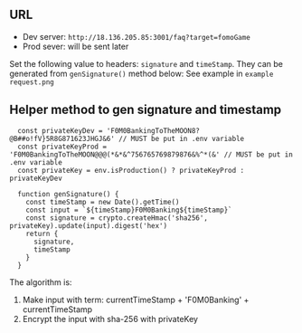 ## URL
- Dev server: `http://18.136.205.85:3001/faq?target=fomoGame`
- Prod sever: will be sent later

Set the following value to headers: `signature` and `timeStamp`. They can be generated from `genSignature()` method below:
See example in `example request.png`

## Helper method to gen signature and timestamp
```
  const privateKeyDev = 'F0M0BankingToTheMOON8?@B##o!fV}5R8G871623JHGJ&6' // MUST be put in .env variable
  const privateKeyProd = 'F0M0BankingToTheMOON@@@(*&*&^756765769879876&%^*(&' // MUST be put in .env variable
  const privateKey = env.isProduction() ? privateKeyProd : privateKeyDev

  function genSignature() {
    const timeStamp = new Date().getTime()
    const input = `${timeStamp}F0M0Banking${timeStamp}`
    const signature = crypto.createHmac('sha256', privateKey).update(input).digest('hex')
    return {
      signature,
      timeStamp
    }
  }
```

The algorithm is:
1. Make input with term: currentTimeStamp + 'F0M0Banking' + currentTimeStamp
2. Encrypt the input with sha-256 with privateKey

